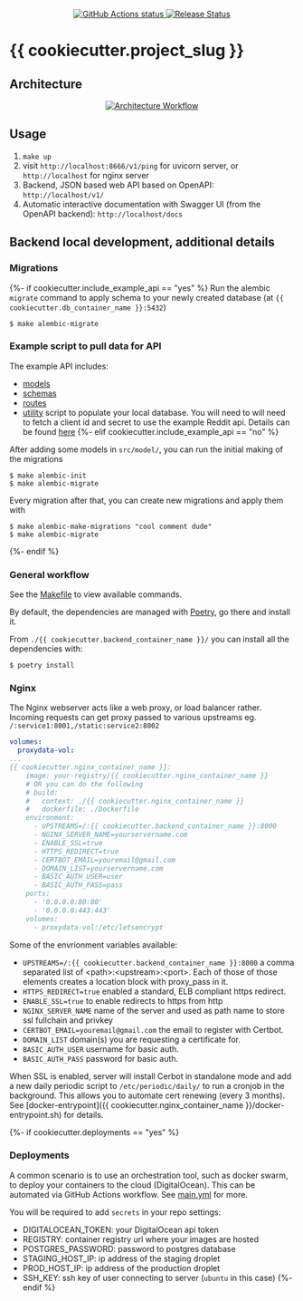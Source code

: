 <p align="center">
    <a href="https://github.com/{{ cookiecutter.github_username }}/{{ cookiecutter.project_slug }}/actions">
        <img alt="GitHub Actions status" src="https://github.com/{{ cookiecutter.github_username }}/{{ cookiecutter.project_slug }}/actions/workflows/main.yml/badge.svg">
    </a>
    <a href="https://github.com/{{ cookiecutter.github_username }}/{{ cookiecutter.project_slug }}/releases"><img alt="Release Status" src="https://img.shields.io/github/v/release/{{ cookiecutter.github_username }}/{{ cookiecutter.project_slug }}"></a>
</p>


# {{ cookiecutter.project_slug }}

## Architecture
<p align="center">
    <a href="#">
        <img alt="Architecture Workflow" src="https://i.imgur.com/8TEpVZk.png">
    </a>
</p>

## Usage
1. `make up`
2. visit `http://localhost:8666/v1/ping` for uvicorn server, or `http://localhost` for nginx server
3. Backend, JSON based web API based on OpenAPI: `http://localhost/v1/`
4. Automatic interactive documentation with Swagger UI (from the OpenAPI backend): `http://localhost/docs`

## Backend local development, additional details

### Migrations

{%- if cookiecutter.include_example_api == "yes" %}
Run the alembic `migrate` command to apply schema to your newly created database (at `{{ cookiecutter.db_container_name }}:5432`)
```console
$ make alembic-migrate
```

### Example script to pull data for API
The example API includes:
- [models](/src/models/meme.py)
- [schemas](/src/schemas/meme.py)
- [routes](/src/api/v1/meme.py)
- [utility](/src/core/utils.py) script to populate your local database. You will need to will need to fetch a client id and secret to use the example Reddit api. Details can be found [here](https://www.reddit.com/r/RequestABot/comments/cyll80/a_comprehensive_guide_to_running_your_reddit_bot/)
{%- elif cookiecutter.include_example_api == "no" %}

After adding some models in `src/model/`, you can run the initial making of the migrations
```console
$ make alembic-init
$ make alembic-migrate
```
Every migration after that, you can create new migrations and apply them with
```console
$ make alembic-make-migrations "cool comment dude"
$ make alembic-migrate
```
{%- endif %}

### General workflow
See the [Makefile](/Makefile) to view available commands.

By default, the dependencies are managed with [Poetry](https://python-poetry.org/), go there and install it.

From `./{{ cookiecutter.backend_container_name }}/` you can install all the dependencies with:

```console
$ poetry install
```

### Nginx
The Nginx webserver acts like a web proxy, or load balancer rather. Incoming requests can get proxy passed to various upstreams eg. `/:service1:8001,/static:service2:8002`

```yml
volumes:
  proxydata-vol:
...
{{ cookiecutter.nginx_container_name }}:
    image: your-registry/{{ cookiecutter.nginx_container_name }}
    # OR you can do the following
    # build:
    #   context: ./{{ cookiecutter.nginx_container_name }}
    #   dockerfile: ./Dockerfile
    environment:
      - UPSTREAMS=/:{{ cookiecutter.backend_container_name }}:8000
      - NGINX_SERVER_NAME=yourservername.com
      - ENABLE_SSL=true
      - HTTPS_REDIRECT=true
      - CERTBOT_EMAIL=youremail@gmail.com
      - DOMAIN_LIST=yourservername.com
      - BASIC_AUTH_USER=user
      - BASIC_AUTH_PASS=pass
    ports:
      - '0.0.0.0:80:80'
      - '0.0.0.0:443:443'
    volumes:
      - proxydata-vol:/etc/letsencrypt
```

Some of the envrionment variables available:
- `UPSTREAMS=/:{{ cookiecutter.backend_container_name }}:8000` a comma separated list of \<path\>:\<upstream\>:\<port\>.  Each of those of those elements creates a location block with proxy_pass in it.
- `HTTPS_REDIRECT=true` enabled a standard, ELB compliant https redirect.
- `ENABLE_SSL=true` to enable redirects to https from http
- `NGINX_SERVER_NAME` name of the server and used as path name to store ssl fullchain and privkey
- `CERTBOT_EMAIL=youremail@gmail.com` the email to register with Certbot.
- `DOMAIN_LIST` domain(s) you are requesting a certificate for.
- `BASIC_AUTH_USER` username for basic auth.
- `BASIC_AUTH_PASS` password for basic auth.

When SSL is enabled, server will install Cerbot in standalone mode and add a new daily periodic script to `/etc/periodic/daily/` to run a cronjob in the background. This allows you to automate cert renewing (every 3 months). See [docker-entrypoint]({{ cookiecutter.nginx_container_name }}/docker-entrypoint.sh) for details.

{%- if cookiecutter.deployments == "yes" %}
### Deployments
A common scenario is to use an orchestration tool, such as docker swarm, to deploy your containers to the cloud (DigitalOcean). This can be automated via GitHub Actions workflow. See [main.yml](/.github/workflows/main.yml) for more.

You will be required to add `secrets` in your repo settings:
- DIGITALOCEAN_TOKEN: your DigitalOcean api token
- REGISTRY: container registry url where your images are hosted
- POSTGRES_PASSWORD: password to postgres database
- STAGING_HOST_IP: ip address of the staging droplet
- PROD_HOST_IP: ip address of the production droplet
- SSH_KEY: ssh key of user connecting to server (`ubuntu` in this case)
{%- endif %}